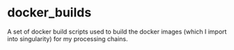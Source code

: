 # docker_builds
A set of docker build scripts used to build the docker images (which I import into singularity) for my processing chains.
